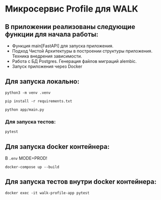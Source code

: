 # Микросервис Profile для WALK


## В приложении реализованы следующие функции для начала работы:

- Функция main[FastAPI] для запуска приложения.
- Подход Чистой Архитектуры в построении структуры приложения. Техника внедрения зависимости.
- Работа с БД Postgres. Генерация файлов миграций alembic.
- Запуск приложения через Docker

## Для запуска локально:

```
python3 -m venv .venv
```
```
pip install -r requirements.txt
```
```
python app/main.py
```

### Для запуска тестов:

```
pytest
```


## Для запуска docker контейнера:
В `.env` MODE=PROD!

```
docker-compose up --build
```

## Для запуска тестов внутри docker контейнера:

```
docker exec -it walk-profile-app pytest
```
